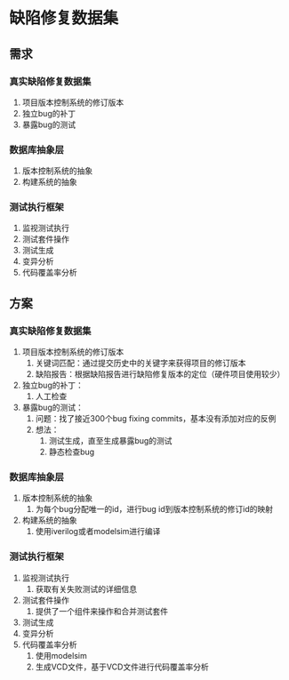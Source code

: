 # 缺陷修复数据集

## 需求

### 真实缺陷修复数据集

1. 项目版本控制系统的修订版本
2. 独立bug的补丁
3. 暴露bug的测试

### 数据库抽象层

1. 版本控制系统的抽象
2. 构建系统的抽象

### 测试执行框架

1. 监视测试执行
2. 测试套件操作
3. 测试生成
4. 变异分析
5. 代码覆盖率分析

## 方案

### 真实缺陷修复数据集

1. 项目版本控制系统的修订版本
   1. 关键词匹配：通过提交历史中的关键字来获得项目的修订版本
   2. 缺陷报告：根据缺陷报告进行缺陷修复版本的定位（硬件项目使用较少）
2. 独立bug的补丁：
   1. 人工检查
3. 暴露bug的测试：
   1. 问题：找了接近300个bug fixing commits，基本没有添加对应的反例
   2. 想法：
      1. 测试生成，直至生成暴露bug的测试
      2. 静态检查bug

### 数据库抽象层

1. 版本控制系统的抽象
   1. 为每个bug分配唯一的id，进行bug id到版本控制系统的修订id的映射
2. 构建系统的抽象
   1. 使用iverilog或者modelsim进行编译

### 测试执行框架

1. 监视测试执行
   1. 获取有关失败测试的详细信息
2. 测试套件操作
   1. 提供了一个组件来操作和合并测试套件
3. 测试生成
4. 变异分析
5. 代码覆盖率分析
   1. 使用modelsim
   2. 生成VCD文件，基于VCD文件进行代码覆盖率分析